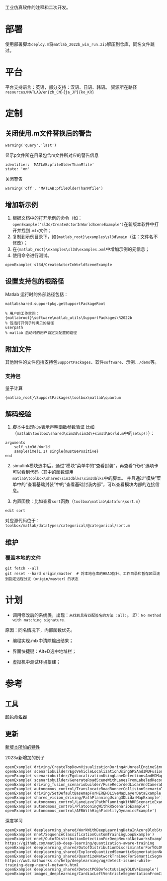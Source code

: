 
工业仿真软件的注释和二次开发。

# 部署

使用部署脚本`deploy.m`将`matlab_2022b_win_run.zip`解压到仓库，同名文件跳过。


# 平台
平台支持语言：英语，部分支持：汉语、日语、韩语。
资源所在路径`resources/MATLAB/en{zh_CN}{ja_JP}{ko_KR}`

# 定制

## 关闭使用.m文件替换后的警告
```
warning('query','last')
```
显示p文件所在目录包含m文件所对应的警告信息
```
identifier: 'MATLAB:pfileOlderThanMfile'
state: 'on'
```
关闭警告
```
warning('off', 'MATLAB:pfileOlderThanMfile')
```

## 增加新示例
1. 根据文档中的打开示例的命令（如：`openExample('sl3d/CreateActorInWorldSceneExample')`在新版本软件中打开并找到`.mlx`文件；
2. 复制到示例目录下，如`{matlab_root}\examples\sl3d\main`（注：文件名不修改）；
3. 在`{matlab_root}\examples\sl3d\examples.xml`中增加示例的元信息；
4. 使用命令进行测试。
```shell
openExample('sl3d/CreateActorInWorldSceneExample
```


## 设置支持包的根路径
Matlab 运行时的外部路径包括：
```shell
matlabshared.supportpkg.getSupportPackageRoot

% 用户的工作空间：{matlabroot}\software\matlab_utils\SupportPackages\R2022b
% 包括打开例子时拷贝的路径
userpath
% matlab 启动时的用户自定义配置的路径
```

## 附加文件
其他附件的文件包括支持包`SupportPackages`、软件`software`、示例`../demo`等。

### 支持包
量子计算
```shell
{matlab_root}\SupportPackages\toolbox\matlab\quantum
```


## 解码经验
1. 脚本中出现`R36`表示声明函数参数验证
比如（`matlab\toolbox\shared\sim3d\sim3d\+sim3d\World.m`中的`setup()`）：
```shell
arguments
    self sim3d.World
    sampleTime(1,1) single{mustBePositive}
end
```

2. simulink模块选中后，通过“模块”菜单中的“查看封装”，再查看“代码”选项卡可以看到代码（其中的函数调用`matlab\toolbox\shared\sim3dblks\sim3dblks`中的脚本。
并且通过“模块”菜单中的“查看基础封装”中的“查看基础封装内部”，可以查看模块内部的连接信息。

3. 内置函数：比如查看`sort`函数（`toolbox\matlab\datafun\sort.m`）
```shell
edit sort
```
对应源代码位于：`toolbox/matlab/datatypes/categorical/@categorical/sort.m`

## 维护

### 覆盖本地的文件
```shell
git fetch --all
git reset --hard origin/master  # 将本地仓库的HEAD指针、工作目录和暂存区回滚到指定远程分支（origin/master）的状态
```

# 计划
* 调用修改后的系统类，出现：`未找到具有匹配签名的方法 :all:`。
即：`No method with matching signature.`

原因：同名情况下，内部函数优先。


* 编程实现.mlx中清除输出结果；

* 界面快捷键：Alt+D选中地址栏；

* 虚拟机中测试环境搭建；


# 参考
## 工具
[颜色命名器](https://products.aspose.app/svg/zh/color-names) 

## 更新
[新版本所加的特性](https://ww2.mathworks.cn/help/driving/release-notes.html)

2023a新增加的例子
```commandline
openExample('driving/CreateTopDownVisualizationDuringAnUnrealEngineSimulationExample')
openExample('scenariobuilder/EgoVehicleLocalizationUsingGPSAndIMUFusionExample')
openExample('scenariobuilder/EgoLocalizationUsingLaneDetectionsAndHDMapExample')
openExample('scenariobuilder/GenerateRoadSceneWithLanesFromLabeledRecordedDataExample')
openExample('driving_fusion_scenariobuilder/FuseRecordedLidarAndCameraDataForScenarioGenerationExample')
openExample('autonomous_control/TranslocateRoadRunnerCollisionScenarioToSelectedSceneExample')
openExample('driving/SetDefaultBasemapForHEREHDLiveMapLayerDataExample')
openExample('shared_vision_driving/PathPlanningUsing3DLidarMapExample')
openExample('autonomous_control/LaneLevelPathPlanningWithRRScenarioExample')
openExample('autonomous_control/PlatooningWithRRScenarioExample')
openExample('autonomous_control/AEBWithHighFidelityDynamicsExample')
```
深度学习
```commandline
openExample('deeplearning_shared/WorkWithDeepLearningDataInAzureBlobStorageExample')
openExample('nnet/SequenceClassificationCustomTrainingLoopExample')
openExample('nnet/OutofDistributionDetectionForDeepNeuralNetworksExample')
https://github.com/matlab-deep-learning/quantization-aware-training
openExample('deeplearning_shared/OutofDistributionDiscriminatorForYOLOV4ObjectDetectorExample')
openExample('deeplearning_shared/ExploreQuantizedSemanticSegmentationNetworkUsingGradCAMExample')
openExample('deeplearning_shared/QuantizeNetworkTrainedForSemanticSegmentationExample')
https://ww2.mathworks.cn/help/deeplearning/ug/detect-issues-while-training-deep-neural-network.html
openExample('deeplearning_shared/DetectPCBDefectsUsingYOLOV4Example')
openExample('images_deeplearning/CardiacLeftVentricleSegmentationFromCineMRIImagesExample')
```

